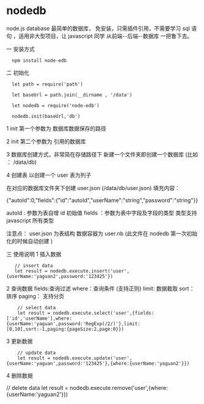 # nodedb

node.js database 最简单的数据库， 免安装，只需插件引用，不需要学习 sql 语句 ，适用非大型项目，让 javascript 同学 从前端--后端--数据库 一把鲁下去。

一 安装方式

      npm install node-edb

二 初始化

      let path = require('path')

      let baseUrl = path.join(__dirname , '/data')

      let nodedb = require('node-edb')

      nodedb.init(baseUrl,'db')

1 init 第一个参数为 数据库数据保存的路径

2 init 第二个参数为 引用的数据库

3 数据库创建方式，非常简在存储路径下 新建一个文件夹即创建一个数据库 (比如 ： /data/db)

4 创建表 以创建一个 user 表为列子

在对应的数据库文件夹下创建 user.json (/data/db/user.json)
填充内容：
  
 {"autoId":0,"fields":{"id":"autoId","userName":"string","password":"string"}}
  
 autoId : 参数为表自增 id 初始值
fields ：参数为表中字段及字段的类型 类型支持 javascript 所有类型

注意点： user.json 为表结构 数据容器为 user.nb (此文件在 nodedb 第一次初始化的时候自动创建 )

三 使用说明
1 插入数据

       // insert data
       let result = nodedb.execute.insert('user',{userName:'yaguan2',password:'123425'})


2 查询数据 fields:查询过滤 where：查询条件 (支持正则) limit: 数据截取 sort：排序 paging： 支持分页

        // select data
        let result = nodedb.execute.select('user',{fields:['id','userName'],where:{userName:'yaguan',password:'RegExp(/2/)'},limit:[0,10],sort:-1,paging:{pageSize:2,page:0}})


3 更新数据

        // update data
        let result = nodedb.execute.update('user',{userName:'yaguan',password:'123425'},{where:{userName:'yaguan2'}})


4 删除数据
  
 // delete data
let result = nodedb.execute.remove('user',{where:{userName:'yaguan2'}})
